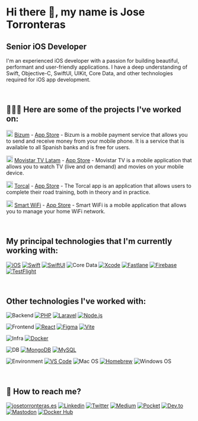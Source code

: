 # Hi there 👋, my name is Jose Torronteras
## Senior iOS Developer
I'm an experienced iOS developer with a passion for building beautiful, performant and user-friendly applications. I have a deep understanding of Swift, Objective-C, SwiftUI, UIKit, Core Data, and other technologies required for iOS app development.

<br>

## 👨🏻‍💻 Here are some of the projects I've worked on:

<img src="https://play-lh.googleusercontent.com/2caqWKMwYSVkMrK-5wyV_lCCBmlR7ham68LsQ3xTA_maQKjQQlp-ynyM_tnAbzmUkgo=s96-rw" width="18" height="18"></img> [Bizum](https://bizum.es) - [App Store](https://apps.apple.com/es/app/kutxabankpay/id1138309395) - Bizum is a mobile payment service that allows you to send and receive money from your mobile phone. It is a service that is available to all Spanish banks and is free for users.

<img src="https://is5-ssl.mzstatic.com/image/thumb/Purple116/v4/8b/c7/d4/8bc7d426-da0e-5046-5bb6-d42db03c6882/AppIcon-MarcaUnificada-1x_U007emarketing-0-7-0-85-220.png/460x0w.webp" width="18" height="18"></img> [Movistar TV Latam](https://apps.apple.com/pe/app/movistar-tv-app-per%C3%BA/id1054940261) - [App Store](https://apps.apple.com/pe/app/movistar-tv-app-perú/id1054940261) - Movistar TV is a mobile application that allows you to watch TV (live and on demand) and movies on your mobile device.

<img src="https://is2-ssl.mzstatic.com/image/thumb/Purple116/v4/f4/88/88/f4888891-9e32-86c0-0197-147a43d47c91/AppIcon-1x_U007emarketing-0-7-0-85-220.png/460x0w.webp" width="18" height="18"></img> [Torcal](https://torcal.es/) - [App Store](https://apps.apple.com/es/app/torcal-autoescuelas/id1588217480) - The Torcal app is an application that allows users to complete their road training, both in theory and in practice.

<img src="https://is4-ssl.mzstatic.com/image/thumb/Purple122/v4/4f/ec/ee/4feceebf-1d77-c8ce-e18e-71b36d684fd8/AppIcon-1x_U007emarketing-0-5-0-sRGB-85-220.png/460x0w.webp" width="18" height="18"></img> [Smart WiFi](https://www.movistar.es/particulares/movil/servicios/app-smartwifi/) - [App Store](https://apps.apple.com/es/app/apple-store/id1138713745) - Smart WiFi is a mobile application that allows you to manage your home WiFi network.

<br>

## My principal technologies that I'm currently working with:

[![iOS](https://img.shields.io/badge/-iOS-black?style=flat&logo=apple)](https://developer.apple.com/ios/)
[![Swift](https://img.shields.io/badge/-Swift-black?style=flat&logo=swift)](https://developer.apple.com/swift/)
[![SwiftUI](https://img.shields.io/badge/-SwiftUI-black?style=flat&logo=swift)](https://developer.apple.com/swiftui/)
![Core Data](https://img.shields.io/badge/-Core_Data-black?style=flat&logo=apple)
[![Xcode](https://img.shields.io/badge/-Xcode-black?style=flat&logo=xcode)](https://developer.apple.com/xcode/)
[![Fastlane](https://img.shields.io/badge/-Fastlane-black?style=flat&logo=fastlane)](https://fastlane.tools/)
[![Firebase](https://img.shields.io/badge/-Firebase-black?style=flat&logo=firebase)](https://firebase.google.com/)
[![TestFlight](https://img.shields.io/badge/-TestFlight-black?style=flat&logo=appstore)](https://developer.apple.com/testflight/)

<br>

## Other technologies I've worked with:
![Backend](https://img.shields.io/badge/-Backend-white?style=flat)
[![PHP](https://img.shields.io/badge/-PHP-black?style=flat&logo=php)](https://www.php.net)
[![Laravel](https://img.shields.io/badge/-Laravel-black?style=flat&logo=laravel)](https://laravel.com)
[![Node.js](https://img.shields.io/badge/-Node.js-black?style=flat&logo=nodedotjs)](https://nodejs.org)

![Frontend](https://img.shields.io/badge/-Frontend-white?style=flat)
[![React](https://img.shields.io/badge/-React-black?style=flat&logo=react)](https://es.react.dev)
[![Figma](https://img.shields.io/badge/-Figma-black?style=flat&logo=figma)](https://www.figma.com)
[![Vite](https://img.shields.io/badge/-Vite-black?style=flat&logo=vite)](https://vitejs.dev)

![Infra](https://img.shields.io/badge/-Infra-white?style=flat)
[![Docker](https://img.shields.io/badge/-Docker-black?style=flat&logo=docker)](http://docker.com)

![DB](https://img.shields.io/badge/-DB-white?style=flat)
[![MongoDB](https://img.shields.io/badge/-MongoDB-black?style=flat&logo=mongodb)](https://mongodb.com)
[![MySQL](https://img.shields.io/badge/-MySQL-black?style=flat&logo=mysql)](https://www.mysql.com)

![Environment](https://img.shields.io/badge/-Environment-white?style=flat)
[![VS Code](https://img.shields.io/badge/-VS_Code-black?style=flat&logo=visualstudiocode)](https://code.visualstudio.com)
![Mac OS](https://img.shields.io/badge/-Mac_OS-black?style=flat&logo=apple)
[![Homebrew](https://img.shields.io/badge/-Homebrew-black?style=flat&logo=homebrew)](https://brew.sh)
![Windows OS](https://img.shields.io/badge/-Windows-black?style=flat&logo=windows)

<br>

## 📲 How to reach me?
[![josetorronteras.es](https://img.shields.io/badge/-josetorronteras.es-black?style=flat&logo=google-chrome)](https://josetorronteras.es)
[![Linkedin](https://img.shields.io/badge/-Linkedin-black?style=flat&logo=linkedin)](https://www.linkedin.com/in/josetorronteras)
[![Twitter](https://img.shields.io/badge/-Twitter-black?style=flat&logo=twitter)](https://twitter.com/josetorrontera)
[![Medium](https://img.shields.io/badge/-Medium-black?style=flat&logo=medium)](https://medium.com/@josetorronteras)
[![Pocket](https://img.shields.io/badge/-Pocket-black?style=flat&logo=pocket)]()
[![Dev.to](https://img.shields.io/badge/-Dev.to-black?style=flat&logo=dev.to)](https://dev.to/josetorronteras)
[![Mastodon](https://img.shields.io/badge/-Mastodon-black?style=flat&logo=mastodon)](https://mastodon.social/@josetorronteras)
[![Docker Hub](https://img.shields.io/badge/-Docker_Hub-black?style=flat&logo=docker)]()

<!--
**josetorronteras/josetorronteras** is a ✨ _special_ ✨ repository because its `README.md` (this file) appears on your GitHub profile.

Here are some ideas to get you started:

- 🔭 I’m currently working on ...
- 🌱 I’m currently learning ...
- 👯 I’m looking to collaborate on ...
- 🤔 I’m looking for help with ...
- 💬 Ask me about ...
- 📫 How to reach me: ...
- 😄 Pronouns: ...
- ⚡ Fun fact: ...
-->
